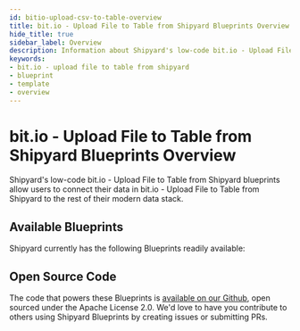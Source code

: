 ```yaml
---
id: bitio-upload-csv-to-table-overview
title: bit.io - Upload File to Table from Shipyard Blueprints Overview
hide_title: true
sidebar_label: Overview
description: Information about Shipyard's low-code bit.io - Upload File to Table from Shipyard templates.
keywords:
- bit.io - upload file to table from shipyard
- blueprint
- template
- overview
---
```


# bit.io - Upload File to Table from Shipyard Blueprints Overview

Shipyard's low-code bit.io - Upload File to Table from Shipyard blueprints allow users to connect their data in bit.io - Upload File to Table from Shipyard to the rest of their modern data stack.

## Available Blueprints
Shipyard currently has the following Blueprints readily available: 

## Open Source Code
The code that powers these Blueprints is [available on our Github](None), open sourced under the Apache License 2.0. We'd love to have you contribute to others using Shipyard Blueprints by creating issues or submitting PRs.
